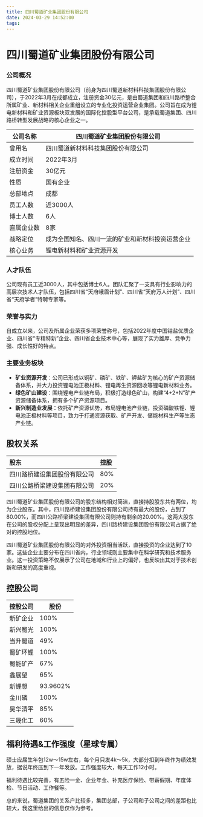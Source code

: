 ```yaml
---
title: 四川蜀道矿业集团股份有限公司
date: 2024-03-29 14:52:00
tags:
---
```


# 四川蜀道矿业集团股份有限公司

### 公司概况



四川蜀道矿业集团股份有限公司（前身为四川蜀道新材料科技集团股份有限公司），于2022年3月在成都成立，注册资金30亿元，是由蜀道集团和四川路桥整合所属矿业、新材料相关企业重组设立的专业化投资运营企业集团。公司旨在成为锂电新材料和矿业资源板块双发展的国际化控股型平台公司，是承载蜀道集团、四川路桥转型发展战略的核心企业之一。


| 公司名称   | 四川蜀道矿业集团股份有限公司   |
|------------|-------------------------------|
| 曾用名     | 四川蜀道新材料科技集团股份有限公司 |
| 成立时间   | 2022年3月                     |
| 注册资金   | 30亿元                        |
| 性质       | 国有企业                       |
| 总部地点   | 成都                           |
| 员工人数   | 近3000人                      |
| 博士人数   | 6人                           |
| 直属企业数 | 8家                           |
| 战略定位   | 成为全国知名、四川一流的矿业和新材料投资运营企业 |
| 核心业务   | 锂电新材料和矿业资源开发       |

### 人才队伍

公司现有员工近3000人，其中包括博士6人。团队汇聚了一支具有行业影响力的高层次技术人才队伍，包括四川省“天府峨眉计划”、四川省“天府万人计划”、四川省“天府学者”特聘专家等。

### 荣誉与实力
自成立以来，公司及所属企业荣获多项荣誉称号，包括2022年度中国钴盐优质企业、四川省“专精特新”企业、四川省企业技术中心等，展现了实力雄厚、竞争力强、成长性好的特点。

### 主要业务板块

- **矿业资源开发**：公司已形成以铜矿、磷矿、铁矿、钾盐矿为核心的矿产资源储备体系，并大力投资锂电池正极材料、锂电再生资源回收等锂电新材料业务。
- **绿色矿山建设**：围绕锂电产业链布局，积极打造绿色矿山，构建“4+2+N”矿产资源储备体系，拥有多个矿产资源项目。
- **新兴制造业发展**：依托矿产资源优势，布局锂电池产业链，投资磷酸铁锂、锂电池正极材料等项目，致力于打通资源获取、矿产开发、储能材料生产等生态产业链。

## 股权关系

| 股东 | 控股 |
| :--- | :--- |
| 四川路桥建设集团股份有限公司  | 80% |
| 四川公路桥梁建设集团有限公司  | 20% |

四川蜀道矿业集团股份有限公司的股东结构相对简洁，直接持股股东共有两位，均为企业股东。其中，四川路桥建设集团股份有限公司持有最大的股份，占到了80.00%，而四川公路桥梁建设集团有限公司则持有剩余的20.00%。这两大股东在公司的股权分配上呈现出明显的差异，四川路桥建设集团股份有限公司占据了绝对的控股地位。

四川蜀道矿业集团股份有限公司的对外投资相当活跃，直接投资的企业达到了10家。这些企业主要分布在四川省内，行业领域则主要集中在科学研究和技术服务业。这一投资策略不仅展示了公司在地域和行业上的偏好，也反映出其对于技术创新和研发的高度重视。

## 控股公司

| 控股公司        | 股份      |
|----------------|----------|
| 新矿企业        | 100%     |
| 新兴蜀光        | 100%     |
| 当升蜀道        | 49%      |
| 蜀矿环锂        | 100%     |
| 蜀能矿产        | 67%      |
| 鑫展望          | 65%      |
| 新锂想          | 93.9602% |
| 金川磷          | 100%     |
| 昊华清平        | 85%      |
| 三晟化工        | 60%      |

## 福利待遇&工作强度（星球专属）

硕士应届生年包12w～15w左右，每个月只发4k～5k，大部分扣到年终作为绩效发放，据说年终压到下一年发放。工作强度较大，每天工作12小时。

福利待遇比较完善，有五险一金、企业年金、补充医疗保险、带薪假期、年度体检、节日活动、工作餐等。

总的来说，蜀道集团的关系户比较多，集团总部，子公司和子公司之间的差距也比较大，我这里给出的信息仅作为参考。
